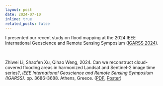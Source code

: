 ```yaml
---
layout: post
date: 2024-07-10
inline: true
related_posts: false
---
```


I  presented our recent study on flood mapping at the 2024 IEEE International Geoscience and Remote Sensing Symposium ([IGARSS 2024](https://www.2024.ieeeigarss.org/view_paper.php?PaperNum=1876)).

<br>

Zhiwei Li, Shaofen Xu, Qihao Weng, 2024. Can we reconstruct cloud-covered flooding areas in harmonized Landsat and Sentinel-2 image time series?, *IEEE* *International Geoscience and Remote Sensing Symposium (IGARSS)*. pp. 3686-3688. Athens, Greece. ([PDF](https://zhiweili.net/assets/pdf/Conference%20Papers/2024_IGARSS_Can%20we%20reconstruct%20cloud-covered%20flooding%20areas%20in%20harmonized%20Landsat%20and%20Sentinel-2%20image%20time%20series.pdf), [Poster](https://zhiweili.net/assets/pdf/Poster/2024_IGARSS_Poster_Flood%20Mapping_Zhiwei%20Li.pdf))

